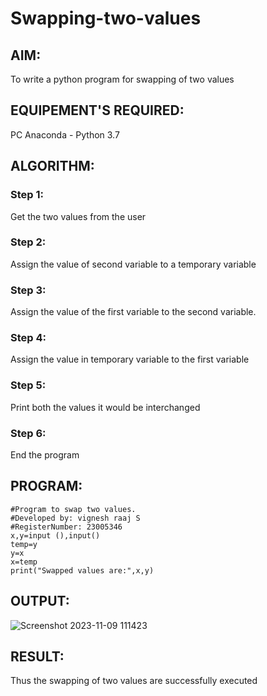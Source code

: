 # Swapping-two-values
## AIM:
To write a python program for swapping of two values
## EQUIPEMENT'S REQUIRED: 
PC
Anaconda - Python 3.7
## ALGORITHM: 
### Step 1:
Get the two values from the user
### Step 2: 
Assign the value of second variable to a temporary variable 
### Step 3: 
Assign the value of the first variable to the second variable.
### Step 4:  
Assign the value in temporary variable to the first variable
### Step 5: 
Print both the values it would be interchanged
### Step 6: 
End the program
## PROGRAM:
```
#Program to swap two values.
#Developed by: vignesh raaj S
#RegisterNumber: 23005346
x,y=input (),input()
temp=y
y=x
x=temp
print("Swapped values are:",x,y)
```

## OUTPUT:
![Screenshot 2023-11-09 111423](https://github.com/vigneshraaj00/Swapping-two-values/assets/138849113/97c3de02-0a1f-492f-b27c-4e3239a18d00)


## RESULT:
Thus the swapping of two values are successfully executed



